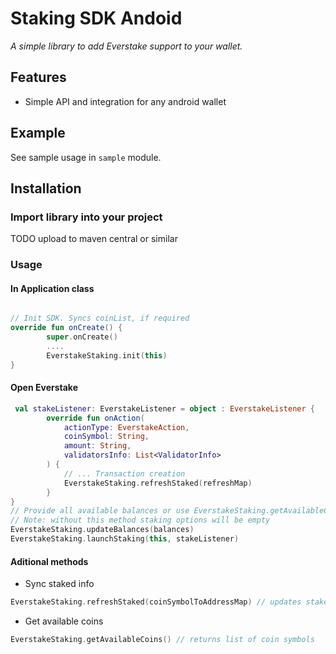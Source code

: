 # Staking SDK Andoid

*A simple library to add Everstake support to your wallet.*

## Features

- Simple API and integration for any android wallet

## Example

See sample usage in `sample` module.

## Installation

### Import library into your project

TODO upload to maven central or similar

### Usage

#### In Application class
````kotlin

// Init SDK. Syncs coinList, if required
override fun onCreate() {
        super.onCreate()
        ....
        EverstakeStaking.init(this)
}
````
#### Open Everstake
````kotlin
 val stakeListener: EverstakeListener = object : EverstakeListener {
        override fun onAction(
            actionType: EverstakeAction,
            coinSymbol: String,
            amount: String,
            validatorsInfo: List<ValidatorInfo>
        ) {
            // ... Transaction creation
            EverstakeStaking.refreshStaked(refreshMap)
        }
}
// Provide all available balances or use EverstakeStaking.getAvailableCoins() method
// Note: without this method staking options will be empty
EverstakeStaking.updateBalances(balances)
EverstakeStaking.launchStaking(this, stakeListener)
````
#### Aditional methods
- Sync staked info
````kotlin
EverstakeStaking.refreshStaked(coinSymbolToAddressMap) // updates staked amount in Everstake UI
````
- Get available coins
````kotlin
EverstakeStaking.getAvailableCoins() // returns list of coin symbols
````
#### 
